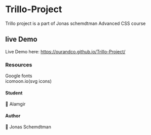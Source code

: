 # Trillo-Project
Trillo project is a part of Jonas schemdtman Advanced CSS course

## live Demo
Live Demo here: https://ourandco.github.io/Trillo-Project/

### Resources
Google fonts<br />
icomoon.io(svg icons)<br />

#### Student
:bust_in_silhouette: Alamgir

#### Author
:bust_in_silhouette: Jonas Schemdtman
